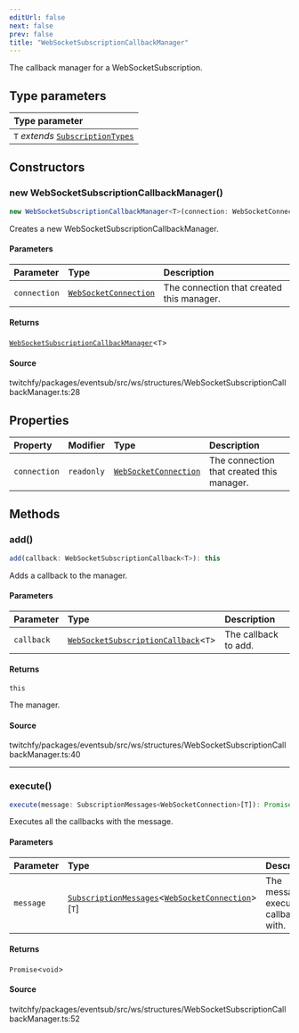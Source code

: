 ```yaml
---
editUrl: false
next: false
prev: false
title: "WebSocketSubscriptionCallbackManager"
---
```


The callback manager for a WebSocketSubscription.

## Type parameters

| Type parameter |
| :------ |
| `T` *extends* [`SubscriptionTypes`](/api/eventsub/enumerations/subscriptiontypes/) |

## Constructors

### new WebSocketSubscriptionCallbackManager()

```ts
new WebSocketSubscriptionCallbackManager<T>(connection: WebSocketConnection): WebSocketSubscriptionCallbackManager<T>
```

Creates a new WebSocketSubscriptionCallbackManager.

#### Parameters

| Parameter | Type | Description |
| :------ | :------ | :------ |
| `connection` | [`WebSocketConnection`](/api/eventsub/classes/websocketconnection/) | The connection that created this manager. |

#### Returns

[`WebSocketSubscriptionCallbackManager`](/api/eventsub/classes/websocketsubscriptioncallbackmanager/)\<`T`\>

#### Source

twitchfy/packages/eventsub/src/ws/structures/WebSocketSubscriptionCallbackManager.ts:28

## Properties

| Property | Modifier | Type | Description |
| :------ | :------ | :------ | :------ |
| `connection` | `readonly` | [`WebSocketConnection`](/api/eventsub/classes/websocketconnection/) | The connection that created this manager. |

## Methods

### add()

```ts
add(callback: WebSocketSubscriptionCallback<T>): this
```

Adds a callback to the manager.

#### Parameters

| Parameter | Type | Description |
| :------ | :------ | :------ |
| `callback` | [`WebSocketSubscriptionCallback`](/api/eventsub/type-aliases/websocketsubscriptioncallback/)\<`T`\> | The callback to add. |

#### Returns

`this`

The manager.

#### Source

twitchfy/packages/eventsub/src/ws/structures/WebSocketSubscriptionCallbackManager.ts:40

***

### execute()

```ts
execute(message: SubscriptionMessages<WebSocketConnection>[T]): Promise<void>
```

Executes all the callbacks with the message.

#### Parameters

| Parameter | Type | Description |
| :------ | :------ | :------ |
| `message` | [`SubscriptionMessages`](/api/eventsub/interfaces/subscriptionmessages/)\<[`WebSocketConnection`](/api/eventsub/classes/websocketconnection/)\>\[`T`\] | The message to execute the callbacks with. |

#### Returns

`Promise`\<`void`\>

#### Source

twitchfy/packages/eventsub/src/ws/structures/WebSocketSubscriptionCallbackManager.ts:52
